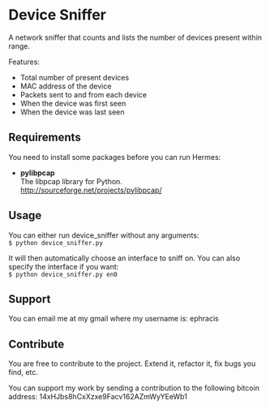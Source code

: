 Device Sniffer
==============

A network sniffer that counts and lists the number of devices present within range.

Features:
* Total number of present devices
* MAC address of the device
* Packets sent to and from each device
* When the device was first seen
* When the device was last seen

## Requirements

You need to install some packages before you can run Hermes:

* **pylibpcap**<br/>
 The libpcap library for Python.<br/>
 http://sourceforge.net/projects/pylibpcap/


## Usage

You can either run device_sniffer without any arguments:<br/>
`$ python device_sniffer.py`

It will then automatically choose an interface to sniff on. You can also specify the interface if you want:<br/>
`$ python device_sniffer.py en0`

## Support

You can email me at my gmail where my username is: ephracis

## Contribute

You are free to contribute to the project. Extend it, refactor it, fix bugs you find, etc.

You can support my work by sending a contribution to the following bitcoin address:
14xHJbs8hCxXzxe9Facv162AZmWyYEeWb1
